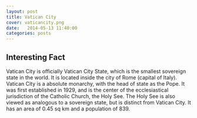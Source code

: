```yaml
---
layout: post
title: Vatican City
cover: vaticancity.png
date:   2014-05-13 11:40:00
categories: posts
---
```


## Interesting Fact

Vatican City is officially Vatican City State, which is the smallest sovereign state in the world. It is located inside the city of Rome (capital of Italy). Vatican City is a absolute monarchy, with the head of state as the Pope. It was first established in 1929, and is the center of the ecclesiastical jurisdiction of the Catholic Church, the Holy See. The Holy See is also viewed as analogous to a sovereign state, but is distinct from Vatican City. It has an area of 0.45 sq km and a population of 839. 